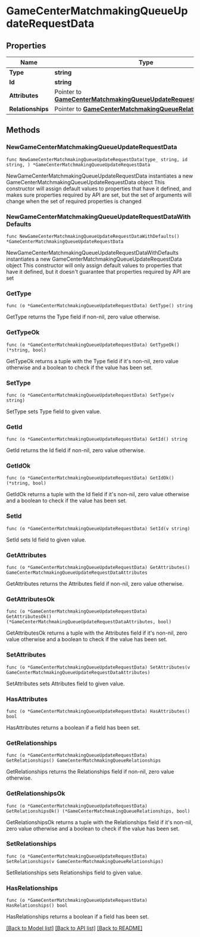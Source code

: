 # GameCenterMatchmakingQueueUpdateRequestData

## Properties

Name | Type | Description | Notes
------------ | ------------- | ------------- | -------------
**Type** | **string** |  | 
**Id** | **string** |  | 
**Attributes** | Pointer to [**GameCenterMatchmakingQueueUpdateRequestDataAttributes**](GameCenterMatchmakingQueueUpdateRequestDataAttributes.md) |  | [optional] 
**Relationships** | Pointer to [**GameCenterMatchmakingQueueRelationships**](GameCenterMatchmakingQueueRelationships.md) |  | [optional] 

## Methods

### NewGameCenterMatchmakingQueueUpdateRequestData

`func NewGameCenterMatchmakingQueueUpdateRequestData(type_ string, id string, ) *GameCenterMatchmakingQueueUpdateRequestData`

NewGameCenterMatchmakingQueueUpdateRequestData instantiates a new GameCenterMatchmakingQueueUpdateRequestData object
This constructor will assign default values to properties that have it defined,
and makes sure properties required by API are set, but the set of arguments
will change when the set of required properties is changed

### NewGameCenterMatchmakingQueueUpdateRequestDataWithDefaults

`func NewGameCenterMatchmakingQueueUpdateRequestDataWithDefaults() *GameCenterMatchmakingQueueUpdateRequestData`

NewGameCenterMatchmakingQueueUpdateRequestDataWithDefaults instantiates a new GameCenterMatchmakingQueueUpdateRequestData object
This constructor will only assign default values to properties that have it defined,
but it doesn't guarantee that properties required by API are set

### GetType

`func (o *GameCenterMatchmakingQueueUpdateRequestData) GetType() string`

GetType returns the Type field if non-nil, zero value otherwise.

### GetTypeOk

`func (o *GameCenterMatchmakingQueueUpdateRequestData) GetTypeOk() (*string, bool)`

GetTypeOk returns a tuple with the Type field if it's non-nil, zero value otherwise
and a boolean to check if the value has been set.

### SetType

`func (o *GameCenterMatchmakingQueueUpdateRequestData) SetType(v string)`

SetType sets Type field to given value.


### GetId

`func (o *GameCenterMatchmakingQueueUpdateRequestData) GetId() string`

GetId returns the Id field if non-nil, zero value otherwise.

### GetIdOk

`func (o *GameCenterMatchmakingQueueUpdateRequestData) GetIdOk() (*string, bool)`

GetIdOk returns a tuple with the Id field if it's non-nil, zero value otherwise
and a boolean to check if the value has been set.

### SetId

`func (o *GameCenterMatchmakingQueueUpdateRequestData) SetId(v string)`

SetId sets Id field to given value.


### GetAttributes

`func (o *GameCenterMatchmakingQueueUpdateRequestData) GetAttributes() GameCenterMatchmakingQueueUpdateRequestDataAttributes`

GetAttributes returns the Attributes field if non-nil, zero value otherwise.

### GetAttributesOk

`func (o *GameCenterMatchmakingQueueUpdateRequestData) GetAttributesOk() (*GameCenterMatchmakingQueueUpdateRequestDataAttributes, bool)`

GetAttributesOk returns a tuple with the Attributes field if it's non-nil, zero value otherwise
and a boolean to check if the value has been set.

### SetAttributes

`func (o *GameCenterMatchmakingQueueUpdateRequestData) SetAttributes(v GameCenterMatchmakingQueueUpdateRequestDataAttributes)`

SetAttributes sets Attributes field to given value.

### HasAttributes

`func (o *GameCenterMatchmakingQueueUpdateRequestData) HasAttributes() bool`

HasAttributes returns a boolean if a field has been set.

### GetRelationships

`func (o *GameCenterMatchmakingQueueUpdateRequestData) GetRelationships() GameCenterMatchmakingQueueRelationships`

GetRelationships returns the Relationships field if non-nil, zero value otherwise.

### GetRelationshipsOk

`func (o *GameCenterMatchmakingQueueUpdateRequestData) GetRelationshipsOk() (*GameCenterMatchmakingQueueRelationships, bool)`

GetRelationshipsOk returns a tuple with the Relationships field if it's non-nil, zero value otherwise
and a boolean to check if the value has been set.

### SetRelationships

`func (o *GameCenterMatchmakingQueueUpdateRequestData) SetRelationships(v GameCenterMatchmakingQueueRelationships)`

SetRelationships sets Relationships field to given value.

### HasRelationships

`func (o *GameCenterMatchmakingQueueUpdateRequestData) HasRelationships() bool`

HasRelationships returns a boolean if a field has been set.


[[Back to Model list]](../README.md#documentation-for-models) [[Back to API list]](../README.md#documentation-for-api-endpoints) [[Back to README]](../README.md)


